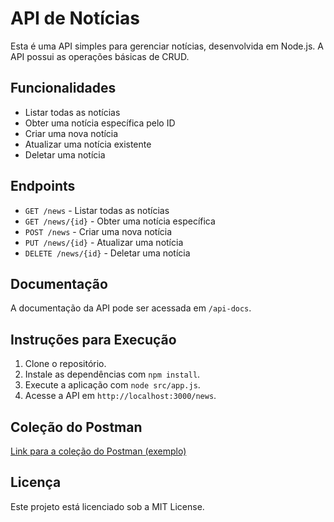 <!-- // Comando npm init -y cria uma estrutura para o arquivo json  -->

<!-- npm i express sqlite3 swagger-ui-express jsdoc body-parser -- esse comando serve para baixar a pasta node modules, para poder usar as dependencias e arquivos necessários para a aplicação, além de baixar dependencias no arquivo package json e baixar o arquivo package lock json -->

# API de Notícias

Esta é uma API simples para gerenciar notícias, desenvolvida em Node.js. A API possui as operações básicas de CRUD.

## Funcionalidades

- Listar todas as notícias
- Obter uma notícia específica pelo ID
- Criar uma nova notícia
- Atualizar uma notícia existente
- Deletar uma notícia

## Endpoints

- `GET /news` - Listar todas as notícias
- `GET /news/{id}` - Obter uma notícia específica
- `POST /news` - Criar uma nova notícia
- `PUT /news/{id}` - Atualizar uma notícia
- `DELETE /news/{id}` - Deletar uma notícia

## Documentação

A documentação da API pode ser acessada em `/api-docs`.

## Instruções para Execução

1. Clone o repositório.
2. Instale as dependências com `npm install`.
3. Execute a aplicação com `node src/app.js`.
4. Acesse a API em `http://localhost:3000/news`.

## Coleção do Postman

[Link para a coleção do Postman (exemplo)](https://www.postman.com/)

## Licença

Este projeto está licenciado sob a MIT License.